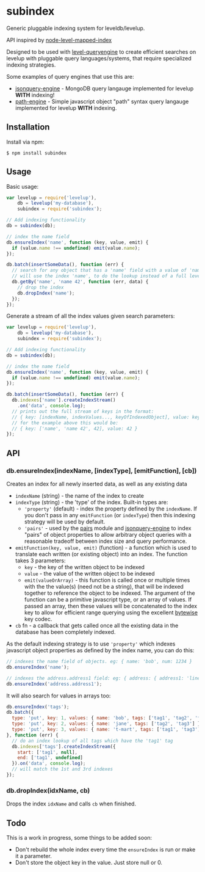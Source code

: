 # subindex

Generic pluggable indexing system for leveldb/levelup.

API inspired by [node-level-mapped-index](https://github.com/rvagg/node-level-mapped-index)

Designed to be used with [level-queryengine](https://github.com/eugeneware/level-queryengine)
to create efficient searches on levelup with pluggable query languages/systems,
that require specialized indexing strategies.

Some examples of query engines that use this are:

* [jsonquery-engine](https://github.com/eugeneware/jsonquery-engine) - MongoDB query langauge implemented for levelup **WITH** indexing!
* [path-engine](https://github.com/eugeneware/path-engine) - Simple javascript object "path" syntax query langauge implemented for levelup **WITH** indexing.

## Installation

Install via npm:

```
$ npm install subindex
```

## Usage

Basic usage:

``` js
var levelup = require('levelup'),
    db = levelup('my-database'),
    subindex = require('subindex');

// Add indexing functionality
db = subindex(db);

// index the name field
db.ensureIndex('name', function (key, value, emit) {
  if (value.name !== undefined) emit(value.name);
});

db.batch(insertSomeData(), function (err) {
  // search for any object that has a 'name' field with a value of 'name 42'
  // will use the index 'name', to do the lookup instead of a full levelup db scan
  db.getBy('name', 'name 42', function (err, data) {
    // drop the index
    db.dropIndex('name');
  });
});
```

Generate a stream of all the index values given search parameters:
``` js
var levelup = require('levelup'),
    db = levelup('my-database'),
    subindex = require('subindex');

// Add indexing functionality
db = subindex(db);

// index the name field
db.ensureIndex('name', function (key, value, emit) {
  if (value.name !== undefined) emit(value.name);
});

db.batch(insertSomeData(), function (err) {
  db.indexes['name'].createIndexStream()
    .on('data', console.log);
  // prints out the full stream of keys in the format:
  // { key: [indexName, indexValues..., keyOfIndexedObject], value: keyOfIndexedObject }
  // for the example above this would be:
  // { key: ['name', 'name 42', 42], value: 42 }
});
```

## API

### db.ensureIndex(indexName, [indexType], [emitFunction], [cb])

Creates an index for all newly inserted data, as well as any existing data

* `indexName` (string) - the name of the index to create
* `indexType` (string) - the 'type' of the index. Built-in types are:
    * `'property'` (default) - index the property defined by the `indexName`.
      If you don't pass in any `emitFunction` (or `indexType`) then this indexing
      strategy will be used by default.
    * `'pairs'` - used by the [pairs](https://github.com/eugeneware/pairs) module
       and [jsonquery-engine](https://github.com/eugeneware/jsonquery-engine) to
       index "pairs" of object properties to allow arbitrary object queries with
       a reasonable tradeoff between index size and query performance.
* `emitFunction(key, value, emit)` (function) - a function which is used to translate each written
  (or existing object) into an index. The function takes 3 parameters:
    * `key` - the key of the written object to be indexed
    * `value` - the value of the written object to be indexed
    * `emit(valueOrArray)` - this function is called once or multiple times with the the
      value(s) (need not be a string), that will be indexed together to reference
      the object to be indexed. The argument of the function can be a primitive
      javascript type, or an array of values. If passed an array, then these values
      will be concatenated to the index key to allow for efficient range querying using
      the excellent [bytewise](https://github.com/deanlandolt/bytewise) key codec.
* `cb` fn - a callback that gets called once all the existing data in the database has
  been completely indexed.

As the default indexing strategy is to use `'property'` which indexes javascript
object properties as defined by the index name, you can do this:

``` js
// indexes the name field of objects. eg: { name: 'bob', num: 1234 }
db.ensureIndex('name');

// indexes the address.address1 field: eg: { address: { address1: 'line 1', address2: 'line 2' } }
db.ensureIndex('address.address1');
```

It will also search for values in arrays too:

``` js
db.ensureIndex('tags');
db.batch({
  type: 'put', key: 1, values: { name: 'bob', tags: ['tag1', 'tag2', 'tag3'] },
  type: 'put', key: 2, values: { name: 'jane', tags: ['tag2', 'tag3'] },
  type: 'put', key: 3, values: { name: 't-mart', tags: ['tag1', 'tag3'] }
}, function (err) {
  // do an index lookup of all tags which have the 'tag1' tag
  db.indexes['tags'].createIndexStream({
    start: ['tag1', null],
    end: ['tag1', undefined]
  }).on('data', console.log);
  // will match the 1st and 3rd indexes
});
```

### db.dropIndex(idxName, cb)

Drops the index `idxName` and calls `cb` when finished.

## Todo

This is a work in progress, some things to be added soon:

* Don't rebuild the whole index every time the `ensureIndex` is run or make it a parameter.
* Don't store the object key in the value. Just store null or 0.
